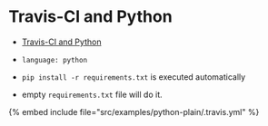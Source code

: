 # Travis-CI and Python


* [Travis-CI and Python](https://docs.travis-ci.com/user/languages/python/)

* `language: python`
* `pip install -r requirements.txt` is executed automatically
* empty `requirements.txt` file will do it.

{% embed include file="src/examples/python-plain/.travis.yml" %}


